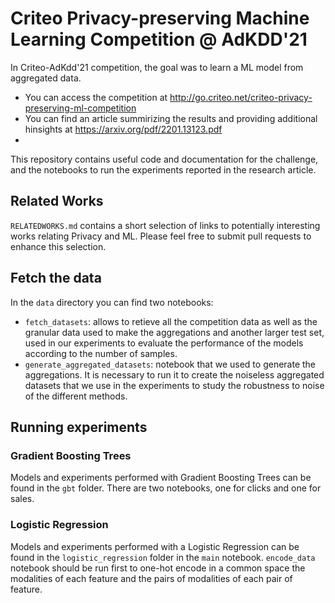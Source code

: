 # Criteo Privacy-preserving Machine Learning Competition @ AdKDD'21

In Criteo-AdKdd'21 competition, the goal was to learn a ML model from aggregated data.
- You can access the competition at http://go.criteo.net/criteo-privacy-preserving-ml-competition
- You can find an article summirizing the results and providing additional hinsights at https://arxiv.org/pdf/2201.13123.pdf
- 
This repository contains useful code and documentation for the challenge, and the notebooks to run the experiments reported in the research article.

## Related Works

`RELATEDWORKS.md` contains a short selection of links to potentially interesting works relating Privacy and ML.
Please feel free to submit pull requests to enhance this selection.

## Fetch the data
In the `data` directory you can find two notebooks:
- `fetch_datasets`: allows to retieve all the competition data as well as the granular data used to make the aggregations and another larger test set, used in our experiments to evaluate the performance of the models according to the number of samples.
- `generate_aggregated_datasets`: notebook that we used to generate the aggregations. It is necessary to run it to create the noiseless aggregated datasets that we use in the experiments to study the robustness to noise of the different methods.

## Running experiments

### Gradient Boosting Trees

Models and experiments performed with Gradient Boosting Trees can be found in the `gbt` folder. There are two notebooks, one for clicks and one for sales.

### Logistic Regression

Models and experiments performed with a Logistic Regression can be found in the `logistic_regression` folder in the `main` notebook. `encode_data` notebook should be run first to one-hot encode in a common space the modalities of each feature and the pairs of modalities of each pair of feature.
